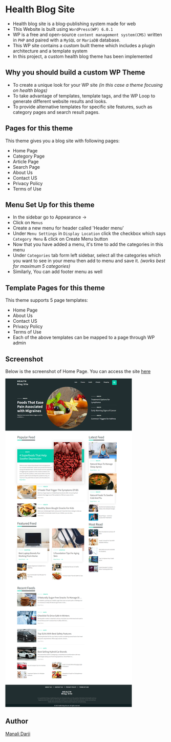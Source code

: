 # Health Blog Site

- Health blog site is a blog-publishing system made for web
- This Website is built using `WordPress(WP) 6.0.1`
- WP is a free and open-source `content management system(CMS)` written in `PHP` and paired with a `MySQL` or `MariaDB` database. 
- This WP site contains a custom built theme which includes a plugin architecture and a template system
- In this project, a custom health blog theme has been implemented

## Why you should build a custom WP Theme
- To create a unique look for your WP site *(in this case a theme focusing on health blogs)*
- To take advantage of templates, template tags, and the WP Loop to generate different website results and looks.
- To provide alternative templates for specific site features, such as category pages and search result pages.

## Pages for this theme
This theme gives you a blog site with following pages:
- Home Page
- Category Page
- Article Page
- Search Page
- About Us
- Contact US
- Privacy Policy
- Terms of Use

## Menu Set Up for this theme
- In the sidebar go to Appearance -> 
- Click on `Menus`
- Create a new menu for header called 'Header menu'
- Under `Menu Settings` in `Display Location` click the checkbox which says `Category Menu` & click on Create Menu button
- Now that you have added a menu, it's time to add the categories in this menu
- Under `Categories` tab form left sidebar, select all the categories which you want to see in your menu then add to menu and save it. *(works best for maximum 5 categories)*
- Similarly, You can add footer menu as well

## Template Pages for this theme
This theme supports 5 page templates:
- Home Page
- About Us
- Contact US
- Privacy Policy
- Terms of Use
- Each of the above templates can be mapped to a page through WP admin

## Screenshot
Below is the screenshot of Home Page. You can access the site [here](https://tinyurl.com/2bdhp7e9)

<img alt="Home Page" src="images/home.png">

## Author
[Manali Darji](https://www.linkedin.com/in/manalidarji/)
